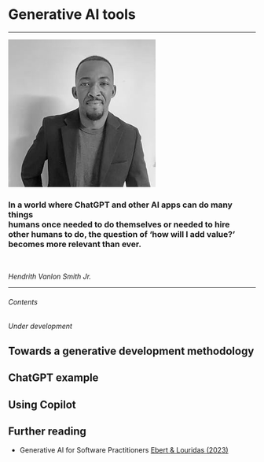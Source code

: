 # Generative AI tools

<hr class="splash">

![Hendrith Vanlon Smith Jr.](../../images/people/hendrith_smith.png)

### In a world where ChatGPT and other AI apps can do many things <br/>humans once needed to do themselves or needed to hire <br/>other humans to do, the question of ‘how will I add value?’ <br/>becomes more relevant than ever.

<br/>

*Hendrith Vanlon Smith Jr.*

<hr class="splash">


###### Contents

*Under development*

## Towards a generative development methodology

## ChatGPT example

## Using Copilot

## Further reading

* Generative AI for Software Practitioners [Ebert & Louridas (2023)](https://doi.org/10.1109/MS.2023.3265877)
